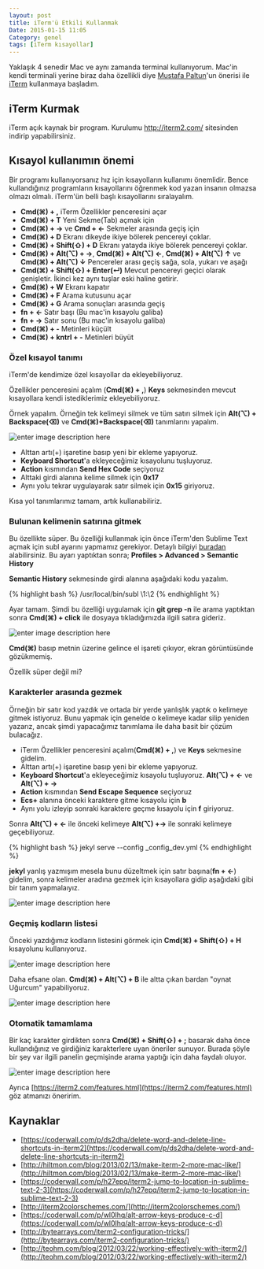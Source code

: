 ```yaml
---
layout: post
title: iTerm'ü Etkili Kullanmak
Date: 2015-01-15 11:05
Category: genel
tags: [iTerm kısayollar]
---
```


Yaklaşık 4 senedir Mac ve aynı zamanda terminal kullanıyorum. Mac'in kendi terminali yerine biraz daha özellikli diye [Mustafa Paltun](https://twitter.com/mpaltun)'un önerisi ile [iTerm](http://iterm2.com/) kullanmaya başladım. 

## iTerm Kurmak

iTerm açık kaynak bir program. Kurulumu http://iterm2.com/ sitesinden indirip yapabilirsiniz. 

## Kısayol kullanımın önemi

Bir programı kullanıyorsanız hız için kısayolların kullanımı önemlidir. Bence kullandığınız programların kısayollarını öğrenmek kod yazan insanın olmazsa olmazı olmalı. iTerm'ün belli başlı kısayollarını sıralayalım.

 - **Cmd(⌘) + ,**  iTerm Özellikler penceresini açar
 - **Cmd(⌘) + T**  Yeni Sekme(Tab) açmak için
 - **Cmd(⌘) + →** ve **Cmd + ←** Sekmeler arasında geçiş için
 - **Cmd(⌘) + D** Ekranı dikeyde ikiye bölerek pencereyi çoklar.
 - **Cmd(⌘) + Shift(⇧) + D** Ekranı yatayda ikiye bölerek pencereyi çoklar.
 - **Cmd(⌘) + Alt(⌥) + →**, **Cmd(⌘) + Alt(⌥) ←**, **Cmd(⌘) + Alt(⌥) ↑** ve **Cmd(⌘) + Alt(⌥) ↓** Pencereler arası geçiş sağa, sola, yukarı ve aşağı
 - **Cmd(⌘) + Shift(⇧) + Enter(↵)** Mevcut pencereyi geçici olarak genişletir. İkinci kez aynı tuşlar eski haline getirir.
 - **Cmd(⌘) + W** Ekranı kapatır
 - **Cmd(⌘) + F** Arama kutusunu açar
 - **Cmd(⌘) + G** Arama sonuçları arasında geçiş
 - **fn + ←** Satır başı (Bu mac'in kısayolu galiba)
 - **fn + →** Satır sonu (Bu mac'in kısayolu galiba)
 - **Cmd(⌘) + -** Metinleri küçült
 - **Cmd(⌘) + kntrl + -** Metinleri büyüt

### Özel kısayol tanımı

iTerm'de kendimize özel kısayollar da ekleyebiliyoruz. 

Özellikler penceresini açalım (**Cmd(⌘) + ,**) **Keys** sekmesinden mevcut kısayollara kendi istediklerimiz ekleyebiliyoruz.

Örnek yapalım. Örneğin tek kelimeyi silmek ve tüm satırı silmek için **Alt(⌥) + Backspace(⌫)** ve **Cmd(⌘)+Backspace(⌫)** tanımlarını yapalım. 

![enter image description here](https://fatihhayrioglu.com/images/iterm/iterm_ozel_kisayol.gif)

 - Alttan artı(+) işaretine basıp yeni bir ekleme yapıyoruz.
 - **Keyboard Shortcut**'a ekleyeceğimiz kısayolunu tuşluyoruz.
 - **Action** kısmından **Send Hex Code** seçiyoruz
 - Alttaki girdi alanına kelime silmek için **0x17**
 - Aynı yolu tekrar uygulayarak satır silmek için **0x15** giriyoruz.

Kısa yol tanımlarımız tamam, artık kullanabiliriz.

### Bulunan kelimenin satırına gitmek

Bu özellikte süper. Bu özelliği kullanmak için önce iTerm'den Sublime Text açmak için subl ayarını yapmamız gerekiyor.  Detaylı bilgiyi [buradan](http://ashleynolan.co.uk/blog/launching-sublime-from-the-terminal) alabilirsiniz. Bu ayarı yaptıktan sonra; **Profiles > Advanced > Semantic History**

**Semantic History** sekmesinde girdi alanına aşağıdaki kodu yazalım.

{% highlight bash %}
/usr/local/bin/subl \1:\2
{% endhighlight %}

Ayar tamam. Şimdi bu özelliği uygulamak için **git grep -n** ile arama yaptıktan sonra **Cmd(⌘) + click** ile dosyaya tıkladığımızda ilgili satıra gideriz.

![enter image description here](https://fatihhayrioglu.com/images/iterm/iterm_ilgili_satir_sublime.gif)

**Cmd(⌘)** basıp metnin üzerine gelince el işareti çıkıyor, ekran görüntüsünde gözükmemiş.

Özellik süper değil mi?

### Karakterler arasında gezmek

Örneğin bir satır kod yazdık ve ortada bir yerde yanlışlık yaptık o kelimeye gitmek istiyoruz. Bunu yapmak için genelde o kelimeye kadar silip yeniden yazarız, ancak şimdi yapacağımız tanımlama ile daha basit bir çözüm bulacağız.

 - iTerm Özellikler penceresini açalım(**Cmd(⌘) + ,**) ve **Keys** sekmesine gidelim. 
 - Alttan artı(+) işaretine basıp yeni bir ekleme yapıyoruz.
 - **Keyboard Shortcut**'a ekleyeceğimiz kısayolu tuşluyoruz. **Alt(⌥) + ←** ve  **Alt(⌥) + →**
 - **Action** kısmından **Send Escape Sequence** seçiyoruz
 - **Ecs+** alanına önceki karaktere gitme kısayolu için **b**
 - Aynı yolu izleyip sonraki karaktere geçme kısayolu için **f** giriyoruz.

Sonra **Alt(⌥) + ←** ile önceki kelimeye **Alt(⌥) +→** ile sonraki kelimeye geçebiliyoruz.

{% highlight bash %}
jekyl serve --config _config_dev.yml
{% endhighlight %}

**jekyl** yanlış yazmışım mesela bunu düzeltmek için satır başına(**fn + ←**) gidelim, sonra kelimeler aradına gezmek için kısayollara gidip aşağıdaki gibi bir tanım yapmalaıyız.

![enter image description here](https://fatihhayrioglu.com/images/iterm/karakterler_arasi_gezinme.gif)

### Geçmiş kodların listesi

Önceki yazdığımız kodların listesini görmek için **Cmd(⌘) + Shift(⇧) + H** kısayolunu kullanıyoruz. 

![enter image description here](https://fatihhayrioglu.com/images/iterm/pastehistory.png)

Daha efsane olan. **Cmd(⌘) + Alt(⌥) + B** ile altta çıkan bardan "oynat Uğurcum" yapabiliyoruz.

![enter image description here](https://fatihhayrioglu.com/images/iterm/instantreplay.gif)

### Otomatik tamamlama

Bir kaç karakter girdikten sonra **Cmd(⌘) + Shift(⇧) + ;** basarak daha önce kullandığınız ve girdiğiniz karakterlere uyan öneriler sunuyor. Burada şöyle bir şey var ilgili panelin geçmişinde arama yaptığı için daha faydalı oluyor.

![enter image description here](https://fatihhayrioglu.com/images/iterm/autocomplete.png)

Ayrıca [https://iterm2.com/features.html](https://iterm2.com/features.html) göz atmanızı öneririm.

## Kaynaklar

 - [https://coderwall.com/p/ds2dha/delete-word-and-delete-line-shortcuts-in-iterm2](https://coderwall.com/p/ds2dha/delete-word-and-delete-line-shortcuts-in-iterm2)
 - [http://hiltmon.com/blog/2013/02/13/make-iterm-2-more-mac-like/](http://hiltmon.com/blog/2013/02/13/make-iterm-2-more-mac-like/)
 - [https://coderwall.com/p/h27epq/iterm2-jump-to-location-in-sublime-text-2-3](https://coderwall.com/p/h27epq/iterm2-jump-to-location-in-sublime-text-2-3)
 - [http://iterm2colorschemes.com/](http://iterm2colorschemes.com/)
 - [https://coderwall.com/p/wl0lhq/alt-arrow-keys-produce-c-d](https://coderwall.com/p/wl0lhq/alt-arrow-keys-produce-c-d)
 - [http://bytearrays.com/iterm2-configuration-tricks/](http://bytearrays.com/iterm2-configuration-tricks/)
 - [http://teohm.com/blog/2012/03/22/working-effectively-with-iterm2/](http://teohm.com/blog/2012/03/22/working-effectively-with-iterm2/)
